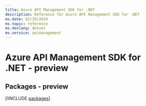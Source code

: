 ```yaml
---
title: Azure API Management SDK for .NET
description: Reference for Azure API Management SDK for .NET
ms.date: 02/29/2024
ms.topic: reference
ms.devlang: dotnet
ms.service: apimanagement
---
```

# Azure API Management SDK for .NET - preview
## Packages - preview
[!INCLUDE [packages](api-management-index.md)]